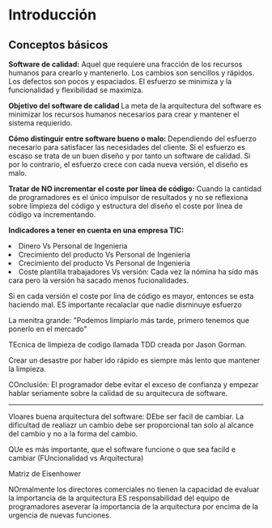 # Introducción

## Conceptos básicos

<strong>Software de calidad:</strong> Aquel que requiere una fracción de los recursos humanos para crearlo y mantenerlo. Los cambios son sencillos y rápidos. Los defectos son pocos y espaciados. El esfuerzo se minimiza y la funcionalidad y flexibilidad se maximiza. 

<strong>Objetivo del software de calidad </strong>La meta de la arquitectura del software es minimizar los recursos humanos necesarios para crear y mantener el sistema requierido. 

<strong>Cómo distinguir entre software bueno o malo: </strong>
Dependiendo del esfuerzo necesario para satisfacer las necesidades del cliente. Si el esfuerzo es escaso se trata de un buen diseño y por tanto un software de calidad. Si por lo contrario, el esfuerzo crece con cada nueva versión, el diseño es malo. 

<strong> Tratar de NO incrementar el coste por línea de código:</strong>
 Cuando la cantidad de programadores es el único impulsor de resultados y no se reflexiona sobre limpieza del código y estructura del diseño el coste por línea de código va incrementando.

<strong>Indicadores a tener en cuenta en una empresa TIC: </strong>
<li>Dinero Vs Personal de Ingenieria</li>
<li>Crecimiento del producto Vs Personal de Ingenieria</li>
<li>Crecimiento del producto Vs Personal de Ingenieria</li>
<li>Coste plantilla trabajadores Vs versión: Cada vez la nómina ha sido más cara pero la versión ha sacado menos fucionalidades. </li>


Si en cada versión el coste por lina de código es mayor, entonces se esta haciendo mal. 
ES importante recalaclar que nadie disminuye esfuerzo


La menitra grande: "Podemos limpiarlo más tarde, primero tenemos que ponerlo en el mercado"


TEcnica de limpieza de codigo llamada TDD creada por Jason Gorman.

Crear un desastre por haber ido rápido es siempre más lento que mantener la limpieza.

COnclusión: El programador debe evitar el exceso de confianza y empezar hablar seriamente sobre la calidad de su arquitecura de software. 



---

Vloares buena arquitectura del software:
DEbe ser facil de cambiar.
La dificultad de realiazr un cambio debe ser proporcional tan solo al alcance del cambio y no a la forma del cambio.


QUe es más importante, que el software funcione o que sea facild e cambiar (FUncionalidad vs Arquitectura)


Matriz de Eisenhower

NOrmalmente los directores comerciales no tienen la capacidad de evaluar la importancia de la arquitectura ES responsabilidad del equipo de programadores aseverar la importancia de la arquitectura por encima de la urgencia de nuevas funciones. 

